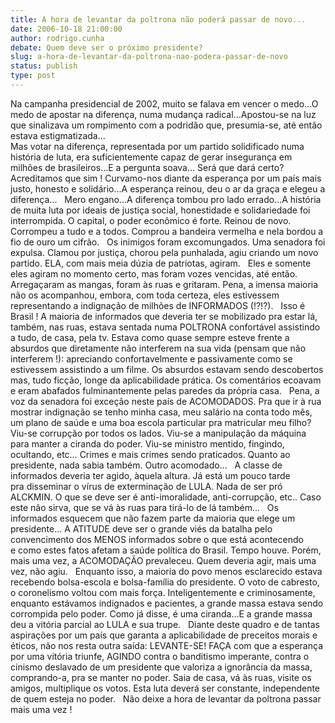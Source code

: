 ```yaml
---
title: A hora de levantar da poltrona não poderá passar de novo...
date: 2006-10-18 21:00:00
author: rodrigo.cunha
debate: Quem deve ser o próximo presidente?
slug: a-hora-de-levantar-da-poltrona-nao-podera-passar-de-novo
status: publish 
type: post
---
```


Na campanha presidencial de 2002, muito se falava em vencer o medo...O medo de apostar na diferença, numa mudança radical...Apostou-se na luz que sinalizava um rompimento com a podridão que, presumia-se, até então estava estigmatizada...  
Mas votar na diferença, representada por um partido solidificado numa história de luta, era suficientemente capaz de gerar insegurança em milhões de brasileiros...E a pergunta soava... Será que dará certo? Acreditamos que sim ! Curvamo-nos diante da esperança por um país mais justo, honesto e solidário...A esperança reinou, deu o ar da graça e elegeu a diferença...
 
Mero engano...A diferença tombou pro lado errado...A história de muita luta por ideais de justiça social, honestidade e solidariedade foi interrompida. O capital, o poder econômico é forte. Reinou de novo. Corrompeu a tudo e a todos. Comprou a bandeira vermelha e nela bordou a fio de ouro um cifrão. 
 
Os inimigos foram excomungados. Uma senadora foi expulsa. Clamou por justiça, chorou pela punhalada, agiu criando um novo partido. ELA, com mais meia dúzia de patriotas, agiram. 
 
Eles e somente eles agiram no momento certo, mas foram vozes vencidas, até então. Arregaçaram as mangas, foram às ruas e gritaram. Pena, a imensa maioria não os acompanhou, embora, com toda certeza, eles estivessem representando a indignação de milhões de INFORMADOS (!?!?).
 
Isso é Brasil ! A maioria de informados que deveria ter se mobilizado pra estar lá, também, nas ruas, estava sentada numa POLTRONA confortável assistindo a tudo, de casa, pela tv. Estava como quase sempre esteve frente a absurdos que diretamente não interferem na sua vida (pensam que não interferem !): apreciando confortavelmente e passivamente como se estivessem assistindo a um filme. Os absurdos estavam sendo descobertos mas, tudo ficção, longe da aplicabilidade prática. Os comentários ecoavam e eram abafados fulminantemente pelas paredes da própria casa. 
 
Pena, a voz da senadora foi exceção neste país de ACOMODADOS. Pra que ir à rua mostrar indignação se tenho minha casa, meu salário na conta todo mês, um plano de saúde e uma boa escola particular pra matricular meu filho? 
 
Viu-se corrupção por todos os lados. Viu-se a manipulação da máquina para manter a ciranda do poder. Viu-se ministro mentido, fingindo, ocultando, etc... Crimes e mais crimes sendo praticados. Quanto ao presidente, nada sabia também. Outro acomodado...
 
A classe de informados deveria ter agido, àquela altura. Já está um pouco tarde pra disseminar o vírus de exterminação de LULA. Nada de ser pró ALCKMIN. O que se deve ser é anti-imoralidade, anti-corrupção, etc.. Caso este não sirva, que se vá às ruas para tirá-lo de lá também...
 
Os informados esquecem que não fazem parte da maioria que elege um presidente... A ATITUDE deve ser o grande viés da batalha pelo convencimento dos MENOS informados sobre o que está acontecendo e como estes fatos afetam a saúde política do Brasil. Tempo houve. Porém, mais uma vez, a ACOMODAÇÃO prevaleceu. Quem deveria agir, mais uma vez, não agiu.
 
Enquanto isso, a maioria do povo menos esclarecido estava recebendo bolsa-escola e bolsa-família do presidente. O voto de cabresto, o coronelismo voltou com mais força. Inteligentemente e criminosamente, enquanto estávamos indignados e pacientes, a grande massa estava sendo corrompida pelo poder. Como já disse, é uma ciranda...E a grande massa deu a vitória parcial ao LULA e sua trupe. 
 
Diante deste quadro e de tantas aspirações por um país que garanta a aplicabilidade de preceitos morais e éticos, não nos resta outra saída: LEVANTE-SE! FAÇA com que a esperança por uma vitória triunfe, AGINDO contra o banditismo imperante, contra o cinismo deslavado de um presidente que valoriza a ignorância da massa, comprando-a, pra se manter no poder. Saia de casa, vá às ruas, visite os amigos, multiplique os votos. Esta luta deverá ser constante, independente de quem esteja no poder.
 
Não deixe a hora de levantar da poltrona passar mais uma vez !
